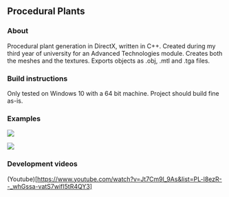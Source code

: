 ## Procedural Plants

### About
Procedural plant generation in DirectX, written in C++. Created during my third year of university for an Advanced Technologies module.
Creates both the meshes and the textures. Exports objects as .obj, .mtl and .tga files.

### Build instructions
Only tested on Windows 10 with a 64 bit machine. Project should build fine as-is.

### Examples
![](http://www.synert.co.uk/images/code/plants2.png)

![](http://www.synert.co.uk/images/code/plants3.png)

### Development videos
(Youtube)[https://www.youtube.com/watch?v=Jt7Cm9l_9As&list=PL-l8ezR--_whGssa-vatS7wifI5tR4QY3]